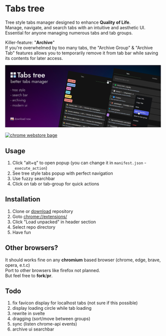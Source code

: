 # Tabs tree

Tree style tabs manager designed to enhance **Quality of Life**.  
Manage, navigate, and search tabs with an intuitive and aesthetic UI.  
Essential for anyone managing numerous tabs and tab groups.

Killer-feature: "**Archive**"  
If you're overwhelmed by too many tabs, the "Archive Group" & "Archive Tab" features allows you to temporarily remove it from tab bar while saving its contents for later access.

[![promo](media/marquee-promo-tile.png)](https://github.com/Be1zebub/Chrome-Tabs-tree)

[![chrome webstore bage](https://developer.chrome.com/static/docs/webstore/branding/image/206x58-chrome-web-bcb82d15b2486.png)](https://chromewebstore.google.com/detail/tabs-tree/caiolhdecffonacjeopghjdepmfakdnd)

## Usage

1. Click "alt+q" to open popup (you can change it in `manifest.json` - `_execute_action`)
2. See tree style tabs popup with perfect navigation
3. Use fuzzy searchbar
4. Click on tab or tab-group for quick actions

## Installation

1. Clone or [download](https://github.com/Be1zebub/Chrome-Tabs-tree/archive/refs/heads/master.zip) repository
2. Goto [chrome://extensions/](chrome://extensions/)
3. Click "Load unpacked" in header section
4. Select repo directory
5. Have fun

## Other browsers?

It should works fine on any **chromium** based browser (chrome, edge, brave, opera, e.t.c)  
Port to other browsers like firefox not planned.  
But feel free to **fork**/**pr**.

## Todo

1. fix favicon display for localhost tabs (not sure if this possible)
2. display loading circle while tab loading
3. rewrite in svelte
4. dragging (sort/move between groups)
5. sync (listen chrome-api events)
6. archive ui searchbar
